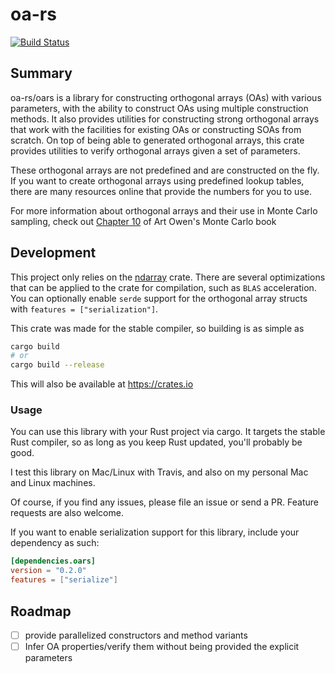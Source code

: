 # oa-rs

[![Build Status](https://travis-ci.com/afnanenayet/oars.svg?token=QtxzrX3Qc2BDQfwx8D1K&branch=master)](https://travis-ci.com/afnanenayet/oars)


## Summary

oa-rs/oars is a library for constructing orthogonal arrays (OAs) with various
parameters, with the ability to construct OAs using multiple construction
methods. It also provides utilities for constructing strong orthogonal arrays
that work with the facilities for existing OAs or constructing SOAs from scratch.
On top of being able to generated orthogonal arrays, this crate provides
utilities to verify orthogonal arrays given a set of parameters.

These orthogonal arrays are not predefined and are constructed on the fly.
If you want to create orthogonal arrays using predefined lookup tables,
there are many resources online that provide the numbers for you to use.

For more information about orthogonal arrays and their use in Monte Carlo
sampling, check out
[Chapter 10](https://statweb.stanford.edu/~owen/mc/Ch-var-adv.pdf)
of Art Owen's Monte Carlo book

## Development

This project only relies on the [ndarray](https://github.com/rust-ndarray/ndarray)
crate. There are several optimizations that can be applied to the crate for
compilation, such as `BLAS` acceleration. You can optionally enable `serde`
support for the orthogonal array structs with `features = ["serialization"]`.

This crate was made for the stable compiler, so building is as simple as

```sh
cargo build
# or
cargo build --release
```

This will also be available at https://crates.io

### Usage

You can use this library with your Rust project via cargo. It targets the
stable Rust compiler, so as long as you keep Rust updated, you'll probably
be good.

I test this library on Mac/Linux with Travis, and also on my personal
Mac and Linux machines.

Of course, if you find any issues, please file an issue or send a PR. Feature
requests are also welcome.

If you want to enable serialization support for this library, include your
dependency as such:

```toml
[dependencies.oars]
version = "0.2.0"
features = ["serialize"]
```

## Roadmap

- [ ] provide parallelized constructors and method variants
- [ ] Infer OA properties/verify them without being provided the explicit
      parameters
